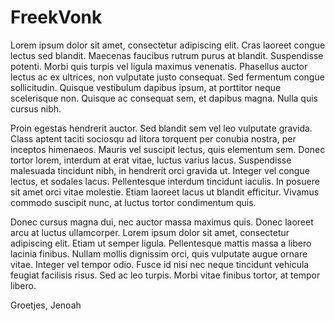 # FreekVonk
Lorem ipsum dolor sit amet, consectetur adipiscing elit. Cras laoreet congue lectus sed blandit. Maecenas faucibus rutrum purus at blandit. Suspendisse potenti. Morbi quis turpis vel ligula maximus venenatis. Phasellus auctor lectus ac ex ultrices, non vulputate justo consequat. Sed fermentum congue sollicitudin. Quisque vestibulum dapibus ipsum, at porttitor neque scelerisque non. Quisque ac consequat sem, et dapibus magna. Nulla quis cursus nibh.

Proin egestas hendrerit auctor. Sed blandit sem vel leo vulputate gravida. Class aptent taciti sociosqu ad litora torquent per conubia nostra, per inceptos himenaeos. Mauris vel suscipit lectus, quis elementum sem. Donec tortor lorem, interdum at erat vitae, luctus varius lacus. Suspendisse malesuada tincidunt nibh, in hendrerit orci gravida ut. Integer vel congue lectus, et sodales lacus. Pellentesque interdum tincidunt iaculis. In posuere sit amet orci vitae molestie. Etiam laoreet lacus ut blandit efficitur. Vivamus commodo suscipit nunc, at luctus tortor condimentum quis.

Donec cursus magna dui, nec auctor massa maximus quis. Donec laoreet arcu at luctus ullamcorper. Lorem ipsum dolor sit amet, consectetur adipiscing elit. Etiam ut semper ligula. Pellentesque mattis massa a libero lacinia finibus. Nullam mollis dignissim orci, quis vulputate augue ornare vitae. Integer vel tempor odio. Fusce id nisi nec neque tincidunt vehicula feugiat facilisis risus. Sed ac leo turpis. Morbi vitae finibus tortor, at tempor libero.

Groetjes,
Jenoah